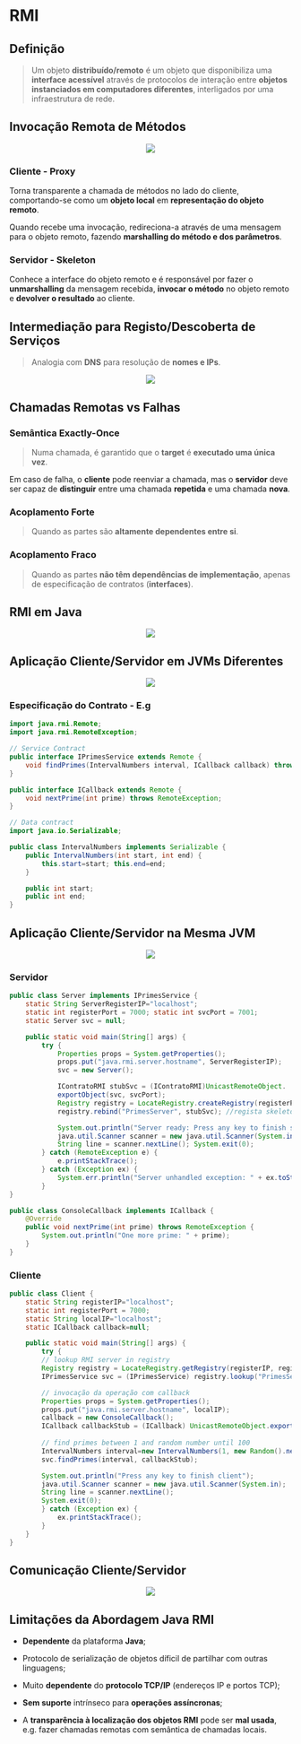 # __RMI__

## __Definição__

> Um objeto __distribuído/remoto__ é um objeto que disponibiliza uma __interface acessível__ através de protocolos de interação entre __objetos instanciados em computadores diferentes__, interligados por uma infraestrutura de rede.

## __Invocação Remota de Métodos__

<div align="center">

![](../imgs/rmi-1.png)

</div>

### __Cliente - Proxy__

Torna transparente a chamada de métodos no lado do cliente, comportando-se como um __objeto local__ em __representação do objeto remoto__.

Quando recebe uma invocação, redireciona-a através de uma mensagem para o objeto remoto, fazendo __marshalling do método e dos parâmetros__.

### __Servidor - Skeleton__

Conhece a interface do objeto remoto e é responsável por fazer o __unmarshalling__ da mensagem recebida, __invocar o método__ no objeto remoto e __devolver o resultado__ ao cliente.

## __Intermediação para Registo/Descoberta de Serviços__

> Analogia com __DNS__ para resolução de __nomes e IPs__.

<div align="center">

![](../imgs/rmi-2.png)

</div>

## __Chamadas Remotas vs Falhas__

### __Semântica Exactly-Once__

> Numa chamada, é garantido que o __target__ é __executado uma única vez__.

Em caso de falha, o __cliente__ pode reenviar a chamada, mas o __servidor__ deve ser capaz de __distinguir__ entre uma chamada __repetida__ e uma chamada __nova__.

### __Acoplamento Forte__

> Quando as partes são __altamente dependentes entre si__.

### __Acoplamento Fraco__

> Quando as partes __não têm dependências de implementação__, apenas de especificação de contratos (__interfaces__).

## __RMI em Java__

<div align="center">

![](../imgs/rmi-3.png)

</div>

## __Aplicação Cliente/Servidor em JVMs Diferentes__

<div align="center">

![](../imgs/rmi-4.png)

</div>

### __Especificação do Contrato - E.g__

```java
import java.rmi.Remote;
import java.rmi.RemoteException;

// Service Contract
public interface IPrimesService extends Remote {
    void findPrimes(IntervalNumbers interval, ICallback callback) throws RemoteException;
}

public interface ICallback extends Remote {
    void nextPrime(int prime) throws RemoteException;
}
```

```java
// Data contract
import java.io.Serializable;

public class IntervalNumbers implements Serializable {
    public IntervalNumbers(int start, int end) {
        this.start=start; this.end=end;
    }

    public int start;
    public int end;
}
```

## __Aplicação Cliente/Servidor na Mesma JVM__

<div align="center">

![](../imgs/rmi-5.png)

</div>

### __Servidor__

```java
public class Server implements IPrimesService {
    static String ServerRegisterIP="localhost";
    static int registerPort = 7000; static int svcPort = 7001;
    static Server svc = null;

    public static void main(String[] args) {
        try {
            Properties props = System.getProperties();
            props.put("java.rmi.server.hostname", ServerRegisterIP);
            svc = new Server();

            IContratoRMI stubSvc = (IContratoRMI)UnicastRemoteObject.
            exportObject(svc, svcPort);
            Registry registry = LocateRegistry.createRegistry(registerPort);
            registry.rebind("PrimesServer", stubSvc); //regista skeleton com nome lógico

            System.out.println("Server ready: Press any key to finish server");
            java.util.Scanner scanner = new java.util.Scanner(System.in);
            String line = scanner.nextLine(); System.exit(0);
        } catch (RemoteException e) {
            e.printStackTrace();
        } catch (Exception ex) {
            System.err.println("Server unhandled exception: " + ex.toString());
        }
}
```

```java
public class ConsoleCallback implements ICallback {
    @Override
    public void nextPrime(int prime) throws RemoteException {
        System.out.println("One more prime: " + prime);
    }
}
```

### __Cliente__

```java
public class Client {
    static String registerIP="localhost";
    static int registerPort = 7000;
    static String localIP="localhost";
    static ICallback callback=null;

    public static void main(String[] args) {
        try {
        // lookup RMI server in registry
        Registry registry = LocateRegistry.getRegistry(registerIP, registerPort);
        IPrimesService svc = (IPrimesService) registry.lookup("PrimesServer"); // obtém stub com nome lógico

        // invocação da operação com callback
        Properties props = System.getProperties();
        props.put("java.rmi.server.hostname", localIP);
        callback = new ConsoleCallback();
        ICallback callbackStub = (ICallback) UnicastRemoteObject.exportObject(callback, 0);
        
        // find primes between 1 and random number until 100
        IntervalNumbers interval=new IntervalNumbers(1, new Random().nextInt(50)+2);
        svc.findPrimes(interval, callbackStub);

        System.out.println("Press any key to finish client");
        java.util.Scanner scanner = new java.util.Scanner(System.in);
        String line = scanner.nextLine();
        System.exit(0);
        } catch (Exception ex) {
            ex.printStackTrace();
        }
    }
}
```

## __Comunicação Cliente/Servidor__

<div align="center">

![](../imgs/rmi-6.png)

</div>

## __Limitações da Abordagem Java RMI__

* __Dependente__ da plataforma __Java__;

* Protocolo de serialização de objetos díficil de partilhar com outras linguagens;

* Muito __dependente__ do __protocolo TCP/IP__ (endereços IP e portos TCP);

* __Sem suporte__ intrínseco para __operações assíncronas__;

* A __transparência à localização dos objetos RMI__ pode ser __mal usada__, e.g. fazer chamadas remotas com semântica de chamadas locais.